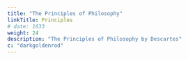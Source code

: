 ```yaml
---
title: "The Principles of Philosophy"
linkTitle: Principles
# date: 1633
weight: 24
description: "The Principles of Philosophy by Descartes"
c: "darkgoldenrod"
---
```

